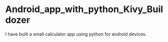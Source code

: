 # Android_app_with_python_Kivy_Buildozer
I have built a small calculator app using python for android devices. 
